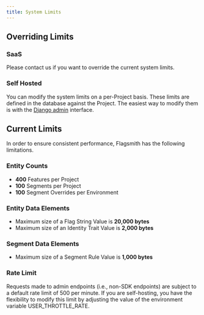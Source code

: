 ```yaml
---
title: System Limits
---
```


## Overriding Limits

### SaaS

Please contact us if you want to override the current system limits.

### Self Hosted

You can modify the system limits on a per-Project basis. These limits are defined in the database against the Project.
The easiest way to modify them is with the [Django admin](/deployment/configuration/django-admin.md) interface.

## Current Limits

In order to ensure consistent performance, Flagsmith has the following limitations.

### Entity Counts

- **400** Features per Project
- **100** Segments per Project
- **100** Segment Overrides per Environment

### Entity Data Elements

- Maximum size of a Flag String Value is **20,000 bytes**
- Maximum size of an Identity Trait Value is **2,000 bytes**

### Segment Data Elements

- Maximum size of a Segment Rule Value is **1,000 bytes**

### Rate Limit

Requests made to admin endpoints (i.e., non-SDK endpoints) are subject to a default rate limit of 500 per minute. If you
are self-hosting, you have the flexibility to modify this limit by adjusting the value of the environment variable
USER_THROTTLE_RATE.
